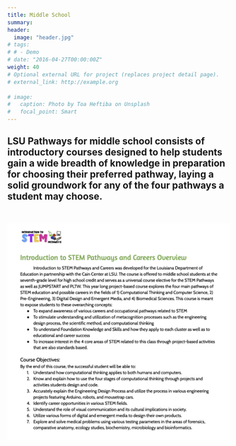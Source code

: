 ```yaml
---
title: Middle School
summary: 
header:
  image: "header.jpg"
# tags:
# # - Demo
# date: "2016-04-27T00:00:00Z"
weight: 40
# Optional external URL for project (replaces project detail page).
# external_link: http://example.org

# image:
#   caption: Photo by Toa Heftiba on Unsplash
#   focal_point: Smart
---
```


## LSU Pathways for middle school consists of introductory courses designed to help students gain a wide breadth of knowledge in preparation for choosing their preferred pathway, laying a solid groundwork for any of the four pathways a student may choose.
<br>

![Intro to STEM Pathways](../../curriculum/Introduction%20to%20STEM%20Pathways%20Overview%20and%20Objectives%20Summary%20(1).png)

